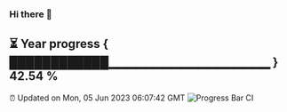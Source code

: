 ### Hi there 👋
⏳ Year progress { ████████████▁▁▁▁▁▁▁▁▁▁▁▁▁▁▁▁▁▁ } 42.54 %
---
⏰ Updated on Mon, 05 Jun 2023 06:07:42 GMT
![Progress Bar CI](https://github.com/Moyi321/Moyi321/workflows/Progress%20Bar%20CI/badge.svg)
